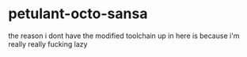 petulant-octo-sansa
===================

the reason i dont have the modified toolchain up in here is because i'm really really fucking lazy
